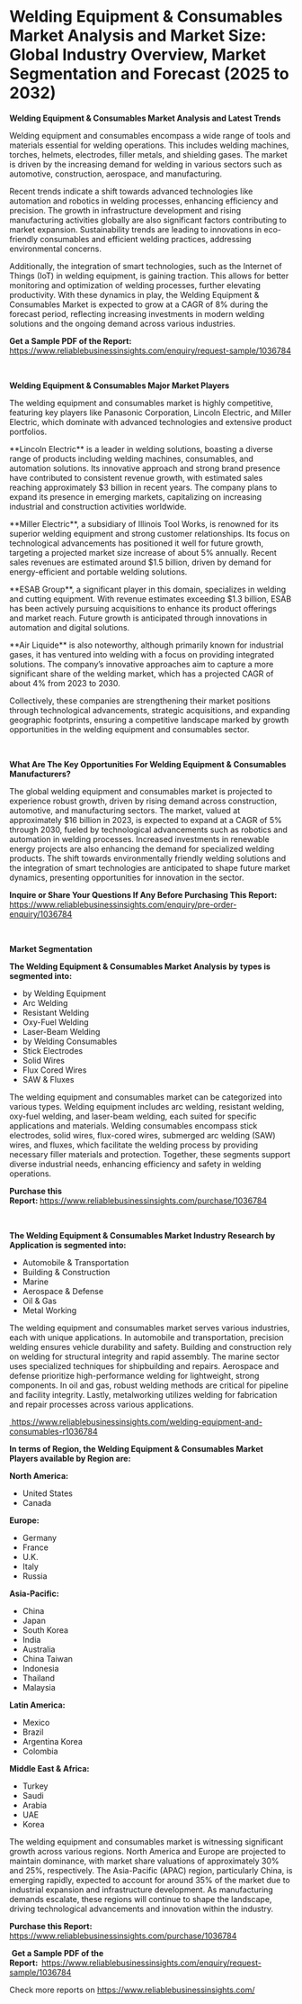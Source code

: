 <p><h1>Welding Equipment & Consumables Market Analysis and Market Size: Global Industry Overview, Market Segmentation and Forecast (2025 to 2032)</h1></p><p><strong>Welding Equipment & Consumables Market Analysis and Latest Trends</strong></p>
<p><p>Welding equipment and consumables encompass a wide range of tools and materials essential for welding operations. This includes welding machines, torches, helmets, electrodes, filler metals, and shielding gases. The market is driven by the increasing demand for welding in various sectors such as automotive, construction, aerospace, and manufacturing.</p><p>Recent trends indicate a shift towards advanced technologies like automation and robotics in welding processes, enhancing efficiency and precision. The growth in infrastructure development and rising manufacturing activities globally are also significant factors contributing to market expansion. Sustainability trends are leading to innovations in eco-friendly consumables and efficient welding practices, addressing environmental concerns. </p><p>Additionally, the integration of smart technologies, such as the Internet of Things (IoT) in welding equipment, is gaining traction. This allows for better monitoring and optimization of welding processes, further elevating productivity. With these dynamics in play, the Welding Equipment & Consumables Market is expected to grow at a CAGR of 8% during the forecast period, reflecting increasing investments in modern welding solutions and the ongoing demand across various industries.</p></p>
<p><strong>Get a Sample PDF of the Report:&nbsp;</strong> <a href="https://www.reliablebusinessinsights.com/enquiry/request-sample/1036784?utm_campaign=2960&utm_medium=2&utm_source=Github&utm_content=ia&utm_term=10042025&utm_id=welding-equipment-consumables">https://www.reliablebusinessinsights.com/enquiry/request-sample/1036784</a></p>
<p>&nbsp;</p>
<p><strong>Welding Equipment & Consumables Major Market Players</strong></p>
<p><p>The welding equipment and consumables market is highly competitive, featuring key players like Panasonic Corporation, Lincoln Electric, and Miller Electric, which dominate with advanced technologies and extensive product portfolios. </p><p>**Lincoln Electric** is a leader in welding solutions, boasting a diverse range of products including welding machines, consumables, and automation solutions. Its innovative approach and strong brand presence have contributed to consistent revenue growth, with estimated sales reaching approximately $3 billion in recent years. The company plans to expand its presence in emerging markets, capitalizing on increasing industrial and construction activities worldwide.</p><p>**Miller Electric**, a subsidiary of Illinois Tool Works, is renowned for its superior welding equipment and strong customer relationships. Its focus on technological advancements has positioned it well for future growth, targeting a projected market size increase of about 5% annually. Recent sales revenues are estimated around $1.5 billion, driven by demand for energy-efficient and portable welding solutions.</p><p>**ESAB Group**, a significant player in this domain, specializes in welding and cutting equipment. With revenue estimates exceeding $1.3 billion, ESAB has been actively pursuing acquisitions to enhance its product offerings and market reach. Future growth is anticipated through innovations in automation and digital solutions.</p><p>**Air Liquide** is also noteworthy, although primarily known for industrial gases, it has ventured into welding with a focus on providing integrated solutions. The company’s innovative approaches aim to capture a more significant share of the welding market, which has a projected CAGR of about 4% from 2023 to 2030.</p><p>Collectively, these companies are strengthening their market positions through technological advancements, strategic acquisitions, and expanding geographic footprints, ensuring a competitive landscape marked by growth opportunities in the welding equipment and consumables sector.</p></p>
<p>&nbsp;</p>
<p><strong>What Are The Key Opportunities For Welding Equipment & Consumables Manufacturers?</strong></p>
<p><p>The global welding equipment and consumables market is projected to experience robust growth, driven by rising demand across construction, automotive, and manufacturing sectors. The market, valued at approximately $16 billion in 2023, is expected to expand at a CAGR of 5% through 2030, fueled by technological advancements such as robotics and automation in welding processes. Increased investments in renewable energy projects are also enhancing the demand for specialized welding products. The shift towards environmentally friendly welding solutions and the integration of smart technologies are anticipated to shape future market dynamics, presenting opportunities for innovation in the sector.</p></p>
<p><strong>Inquire or Share Your Questions If Any Before Purchasing This Report:</strong> <a href="https://www.reliablebusinessinsights.com/enquiry/pre-order-enquiry/1036784?utm_campaign=2960&utm_medium=2&utm_source=Github&utm_content=ia&utm_term=10042025&utm_id=welding-equipment-consumables">https://www.reliablebusinessinsights.com/enquiry/pre-order-enquiry/1036784</a></p>
<p>&nbsp;</p>
<p><strong>Market Segmentation</strong></p>
<p><strong>The Welding Equipment & Consumables Market Analysis by types is segmented into:</strong></p>
<p><ul><li>by Welding Equipment</li><li>Arc Welding</li><li>Resistant Welding</li><li>Oxy-Fuel Welding</li><li>Laser-Beam Welding</li><li>by Welding Consumables</li><li>Stick Electrodes</li><li>Solid Wires</li><li>Flux Cored Wires</li><li>SAW & Fluxes</li></ul></p>
<p><p>The welding equipment and consumables market can be categorized into various types. Welding equipment includes arc welding, resistant welding, oxy-fuel welding, and laser-beam welding, each suited for specific applications and materials. Welding consumables encompass stick electrodes, solid wires, flux-cored wires, submerged arc welding (SAW) wires, and fluxes, which facilitate the welding process by providing necessary filler materials and protection. Together, these segments support diverse industrial needs, enhancing efficiency and safety in welding operations.</p></p>
<p><strong>Purchase this Report:&nbsp;</strong><a href="https://www.reliablebusinessinsights.com/purchase/1036784?utm_campaign=2960&utm_medium=2&utm_source=Github&utm_content=ia&utm_term=10042025&utm_id=welding-equipment-consumables">https://www.reliablebusinessinsights.com/purchase/1036784</a></p>
<p>&nbsp;</p>
<p><strong>The Welding Equipment & Consumables Market Industry Research by Application is segmented into:</strong></p>
<p><ul><li>Automobile & Transportation</li><li>Building & Construction</li><li>Marine</li><li>Aerospace & Defense</li><li>Oil & Gas</li><li>Metal Working</li></ul></p>
<p><p>The welding equipment and consumables market serves various industries, each with unique applications. In automobile and transportation, precision welding ensures vehicle durability and safety. Building and construction rely on welding for structural integrity and rapid assembly. The marine sector uses specialized techniques for shipbuilding and repairs. Aerospace and defense prioritize high-performance welding for lightweight, strong components. In oil and gas, robust welding methods are critical for pipeline and facility integrity. Lastly, metalworking utilizes welding for fabrication and repair processes across various applications.</p></p>
<p><a href="https://www.reliablebusinessinsights.com/welding-equipment-and-consumables-r1036784?utm_campaign=2960&utm_medium=2&utm_source=Github&utm_content=ia&utm_term=10042025&utm_id=welding-equipment-consumables">&nbsp;https://www.reliablebusinessinsights.com/welding-equipment-and-consumables-r1036784</a></p>
<p><strong>In terms of Region, the Welding Equipment & Consumables Market Players available by Region are:</strong></p>
<p>
    <p> <strong> North America: </strong>
        <ul>
            <li>United States</li>
            <li>Canada</li>
        </ul>
        </p> 
    <p> <strong> Europe: </strong>
        <ul>
            <li>Germany</li>
            <li>France</li>
            <li>U.K.</li>
            <li>Italy</li>
            <li>Russia</li>
        </ul>
        </p> 
    <p> <strong> Asia-Pacific: </strong>
        <ul>
            <li>China</li>
            <li>Japan</li>
            <li>South Korea</li>
            <li>India</li>
            <li>Australia</li>
            <li>China Taiwan</li>
            <li>Indonesia</li>
            <li>Thailand</li>
            <li>Malaysia</li>
        </ul>
        </p> 
    <p> <strong> Latin America: </strong>
        <ul>
            <li>Mexico</li>
            <li>Brazil</li>
            <li>Argentina Korea</li>
            <li>Colombia</li>
        </ul>
        </p> 
    <p> <strong> Middle East & Africa: </strong>
        <ul>
            <li>Turkey</li>
            <li>Saudi</li>
            <li>Arabia</li>
            <li>UAE</li>
            <li>Korea</li>
        </ul>
    </p>
    </p>
<p><p>The welding equipment and consumables market is witnessing significant growth across various regions. North America and Europe are projected to maintain dominance, with market share valuations of approximately 30% and 25%, respectively. The Asia-Pacific (APAC) region, particularly China, is emerging rapidly, expected to account for around 35% of the market due to industrial expansion and infrastructure development. As manufacturing demands escalate, these regions will continue to shape the landscape, driving technological advancements and innovation within the industry.</p></p>
<p><strong>Purchase this Report: </strong><a href="https://www.reliablebusinessinsights.com/purchase/1036784?utm_campaign=2960&utm_medium=2&utm_source=Github&utm_content=ia&utm_term=10042025&utm_id=welding-equipment-consumables">https://www.reliablebusinessinsights.com/purchase/1036784</a></p>
<p>&nbsp;<strong>Get a Sample PDF of the Report:&nbsp;&nbsp;</strong><a href="https://www.reliablebusinessinsights.com/enquiry/request-sample/1036784?utm_campaign=2960&utm_medium=2&utm_source=Github&utm_content=ia&utm_term=10042025&utm_id=welding-equipment-consumables">https://www.reliablebusinessinsights.com/enquiry/request-sample/1036784</a></p>
<p><strong></strong></p>
<p>Check more reports on <a href="https://www.reliablebusinessinsights.com/?utm_campaign=2960&utm_medium=2&utm_source=Github&utm_content=ia&utm_term=10042025&utm_id=welding-equipment-consumables">https://www.reliablebusinessinsights.com/</a></p>